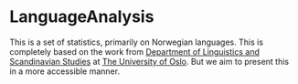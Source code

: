 # LanguageAnalysis

This is a set of statistics, primarily on Norwegian languages. This is completely based on the work from [Department of Linguistics and Scandinavian Studies](https://www.hf.uio.no/iln/english/about/organization/text-laboratory/services/nowac-frequency.html) at [The University of Oslo](https://www.uio.no). But we aim to present this in a more accessible manner.
